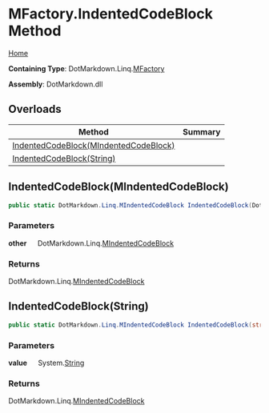 # MFactory\.IndentedCodeBlock Method

[Home](../../../../README.md)

**Containing Type**: DotMarkdown\.Linq\.[MFactory](../README.md)

**Assembly**: DotMarkdown\.dll

## Overloads

| Method | Summary |
| ------ | ------- |
| [IndentedCodeBlock(MIndentedCodeBlock)](#DotMarkdown_Linq_MFactory_IndentedCodeBlock_DotMarkdown_Linq_MIndentedCodeBlock_) | |
| [IndentedCodeBlock(String)](#DotMarkdown_Linq_MFactory_IndentedCodeBlock_System_String_) | |

## IndentedCodeBlock\(MIndentedCodeBlock\) <a name="DotMarkdown_Linq_MFactory_IndentedCodeBlock_DotMarkdown_Linq_MIndentedCodeBlock_"></a>

```csharp
public static DotMarkdown.Linq.MIndentedCodeBlock IndentedCodeBlock(DotMarkdown.Linq.MIndentedCodeBlock other)
```

### Parameters

**other** &emsp; DotMarkdown\.Linq\.[MIndentedCodeBlock](../../MIndentedCodeBlock/README.md)

### Returns

DotMarkdown\.Linq\.[MIndentedCodeBlock](../../MIndentedCodeBlock/README.md)

## IndentedCodeBlock\(String\) <a name="DotMarkdown_Linq_MFactory_IndentedCodeBlock_System_String_"></a>

```csharp
public static DotMarkdown.Linq.MIndentedCodeBlock IndentedCodeBlock(string value)
```

### Parameters

**value** &emsp; System\.[String](https://docs.microsoft.com/en-us/dotnet/api/system.string)

### Returns

DotMarkdown\.Linq\.[MIndentedCodeBlock](../../MIndentedCodeBlock/README.md)

